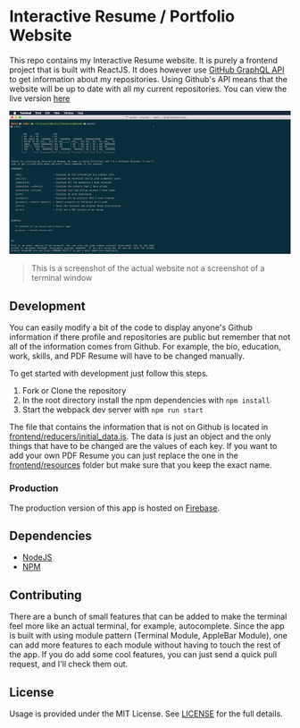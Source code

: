 # Interactive Resume / Portfolio Website
This repo contains my Interactive Resume website. It is purely a frontend project that is built with ReactJS. It does however use [GitHub GraphQL API](https://developer.github.com/v4/) to get information about my repositories. Using Github's API means that the website will be up to date with all my current repositories. You can view the live version [here](https://phaze1d.github.io/Interactive-Resume/)

<img src="./readme_imgs/screen.png"/>


> This is a screenshot of the actual website not a screenshot of a terminal window


## Development
You can easily modify a bit of the code to display anyone's Github information if there profile and repositories are public but remember that not all of the information comes from Github. For example, the bio, education, work, skills, and PDF Resume will have to be changed manually.

To get started with development just follow this steps.

1. Fork or Clone the repository
2. In the root directory install the npm dependencies with `npm install`
3. Start the webpack dev server with `npm run start`

The file that contains the information that is not on Github is located in [frontend/reducers/initial_data.js](frontend/reducers/initial_data.js). The data is just an object and the only things that have to be changed are the values of each key. If you want to add your own PDF Resume you can just replace the one in the [frontend/resources](frontend/resources) folder but make sure that you keep the exact name.

### Production
The production version of this app is hosted on [Firebase](https://firebase.google.com/).

## Dependencies
* [NodeJS](https://nodejs.org/en/)
* [NPM](https://www.npmjs.com/)

## Contributing
There are a bunch of small features that can be added to make the terminal feel more like an actual terminal, for example, autocomplete. Since the app is built with using module pattern (Terminal Module, AppleBar Module), one can add more features to each module without having to touch the rest of the app. If you do add some cool features, you can just send a quick pull request, and I'll check them out.

## License
Usage is provided under the MIT License. See [LICENSE](LICENSE) for the full details.
